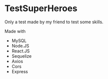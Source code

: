 # TestSuperHeroes

Only a test made by my friend to test some skills.

Made with

- MySQL
- Node.JS
- React.JS
- Sequelize
- Axios
- Cors
- Express
